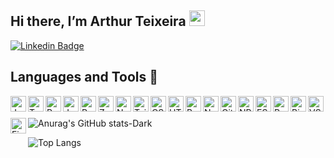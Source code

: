 ## Hi there, I’m Arthur Teixeira <img src="https://media.giphy.com/media/hvRJCLFzcasrR4ia7z/giphy.gif" width="25px"></a>

[![Linkedin Badge](https://img.shields.io/badge/-LinkedIn-blue?style=flat-square&logo=Linkedin&logoColor=white&link=https://www.linkedin.com/in/arthur-teixeira-451768215/)](https://www.linkedin.com/in/arthur-teixeira-451768215/)

## Languages and Tools 🚀

<img align="left" title="Javascript" alt="Javascript" src="https://cdn.jsdelivr.net/gh/devicons/devicon@latest/icons/javascript/javascript-original.svg" width="25px" style="margin-bottom:10px;" />
<img align="left" title="Typescript" alt="Typescript" src="https://cdn.jsdelivr.net/gh/devicons/devicon@latest/icons/typescript/typescript-original.svg" width="25px" style="margin-bottom:10px;" />
<img align="left" title="Python" alt="Python" src="https://cdn.jsdelivr.net/gh/devicons/devicon@latest/icons/python/python-original.svg" width="25px" style="margin-bottom:10px;" />
<img align="left" title="Java" alt="Java" src="https://cdn.jsdelivr.net/gh/devicons/devicon@latest/icons/java/java-original.svg" width="25px" style="margin-bottom:10px;" />

<img align="left" title="React" alt="React" src="https://cdn.jsdelivr.net/gh/devicons/devicon@latest/icons/react/react-original.svg" width="25px" style="margin-bottom:10px;" />
<img align="left" title="Zustand" alt="Zustand" src="https://cdn.jsdelivr.net/gh/devicons/devicon@latest/icons/zustand/zustand-original.svg" width="25px" style="margin-bottom:10px;" />
<img align="left" title="NextJS" alt="NextJS" src="https://cdn.jsdelivr.net/gh/devicons/devicon@latest/icons/nextjs/nextjs-original.svg" width="25px" style="margin-bottom:10px;" />
<img align="left" title="TailwindCSS" alt="TailwindCSS" src="https://cdn.jsdelivr.net/gh/devicons/devicon@latest/icons/tailwindcss/tailwindcss-original.svg" width="25px" style="margin-bottom:10px;" />

<img align="left" title="CSS" alt="CSS" src="https://cdn.jsdelivr.net/gh/devicons/devicon@latest/icons/css3/css3-original.svg" width="25px" style="margin-bottom:10px;" />
<img align="left" title="HTML" alt="HTML" src="https://cdn.jsdelivr.net/gh/devicons/devicon@latest/icons/html5/html5-original.svg" width="25px" style="margin-bottom:10px;" />
<img align="left" title="Bootstrap" alt="Bootstrap" src="https://cdn.jsdelivr.net/gh/devicons/devicon@latest/icons/bootstrap/bootstrap-original.svg" width="25px" style="margin-bottom:10px;" />
<img align="left" title="NodeJS" alt="NodeJS" src="https://cdn.jsdelivr.net/gh/devicons/devicon@latest/icons/nodejs/nodejs-original.svg" width="25px" style="margin-bottom:10px;" />

<img align="left" title="Git" alt="Git" src="https://cdn.jsdelivr.net/gh/devicons/devicon@latest/icons/git/git-original.svg" width="25px" style="margin-bottom:10px;" />
<img align="left" title="NPM" alt="NPM" src="https://cdn.jsdelivr.net/gh/devicons/devicon@latest/icons/npm/npm-original.svg" width="25px" style="margin-bottom:10px;" />
<img align="left" title="ESLint" alt="ESLint" src="https://cdn.jsdelivr.net/gh/devicons/devicon@latest/icons/eslint/eslint-original.svg" width="25px" style="margin-bottom:10px;" />
<a title="Prettier">
  <img align="left" src="https://github.com/tomchen/stack-icons/blob/master/logos/prettier.svg" alt="Prettier" width="25px" style="margin-bottom:10px;" />
</a>

<img align="left" title="Biome" alt="Biome" src="https://cdn.jsdelivr.net/gh/devicons/devicon@latest/icons/biome/biome-original.svg" width="25px" style="margin-bottom:10px;" />
<img align="left" title="VSCode" alt="VSCode" src="https://cdn.jsdelivr.net/gh/devicons/devicon@latest/icons/vscode/vscode-original.svg" width="25px" style="margin-bottom:10px;" />
<img align="left" title="Figma" alt="Figma" src="https://cdn.jsdelivr.net/gh/devicons/devicon@latest/icons/figma/figma-original.svg" width="25px" style="margin-bottom:10px;" />

![Anurag's GitHub stats-Dark](https://github-readme-stats.vercel.app/api?username=arthurteixeiradev&show_icons=true&theme=dark#gh-dark-mode-only)

![Top Langs](https://github-readme-stats.vercel.app/api/top-langs/?username=arthurteixeiradev&layout=compact)
